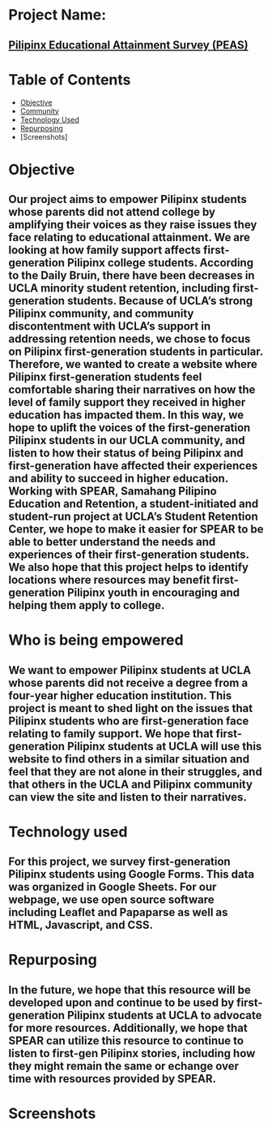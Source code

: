 # Project Name:
## [Pilipinx Educational Attainment Survey (PEAS)](http://127.0.0.1:5500/PEAS/index.html)

# Table of Contents
* [Objective](https://github.com/rebeccaksuen/Educational-Attainment#objective)
* [Community](http://127.0.0.1:5500/PEAS/index.html)
* [Technology Used](http://127.0.0.1:5500/PEAS/index.html)
* [Repurposing](http://127.0.0.1:5500/PEAS/index.html)
* [Screenshots]

# Objective
## Our project aims to empower Pilipinx students whose parents did not attend college by amplifying their voices as they raise issues they face relating to educational attainment. We are looking at how family support affects first-generation Pilipinx college students. According to the Daily Bruin, there have been decreases in UCLA minority student retention, including first-generation students. Because of UCLA’s strong Pilipinx community, and community discontentment with UCLA’s support in addressing retention needs, we chose to focus on Pilipinx first-generation students in particular. Therefore, we wanted to create a website where Pilipinx first-generation students feel comfortable sharing their narratives on how the level of family support they received in higher education has impacted them. In this way, we hope to uplift the voices of the first-generation Pilipinx students in our UCLA community, and listen to how their status of being Pilipinx and first-generation have affected their experiences and ability to succeed in higher education. Working with SPEAR, Samahang Pilipino Education and Retention, a student-initiated and student-run project at UCLA’s Student Retention Center, we hope to make it easier for SPEAR to be able to better understand the needs and experiences of their first-generation students. We also hope that this project helps to identify locations where resources may benefit first-generation Pilipinx youth in encouraging and helping them apply to college.

# Who is being empowered
## We want to empower Pilipinx students at UCLA whose parents did not receive a degree from a four-year higher education institution. This project is meant to shed light on the issues that Pilipinx students who are first-generation face relating to family support. We hope that first-generation Pilipinx students at UCLA will use this website to find others in a similar situation and feel that they are not alone in their struggles, and that others in the UCLA and Pilipinx community can view the site and listen to their narratives. 


# Technology used
## For this project, we survey first-generation Pilipinx students using Google Forms. This data was organized in Google Sheets. For our webpage, we use open source software including Leaflet and Papaparse as well as HTML, Javascript, and CSS.

# Repurposing
## In the future, we hope that this resource will be developed upon and continue to be used by first-generation Pilipinx students at UCLA to advocate for more resources. Additionally, we hope that SPEAR can utilize this resource to continue to listen to first-gen Pilipinx stories, including how they might remain the same or echange over time with resources provided by SPEAR. 

# Screenshots




